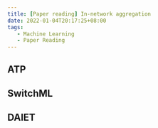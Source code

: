 ```yaml
---
title: [Paper reading] In-network aggregation
date: 2022-01-04T20:17:25+08:00
tags:
   - Machine Learning
   - Paper Reading
---
```


## ATP

## SwitchML

## DAIET
